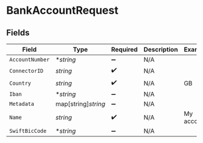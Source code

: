 # BankAccountRequest


## Fields

| Field               | Type                | Required            | Description         | Example             |
| ------------------- | ------------------- | ------------------- | ------------------- | ------------------- |
| `AccountNumber`     | **string*           | :heavy_minus_sign:  | N/A                 |                     |
| `ConnectorID`       | *string*            | :heavy_check_mark:  | N/A                 |                     |
| `Country`           | *string*            | :heavy_check_mark:  | N/A                 | GB                  |
| `Iban`              | **string*           | :heavy_minus_sign:  | N/A                 |                     |
| `Metadata`          | map[string]*string* | :heavy_minus_sign:  | N/A                 |                     |
| `Name`              | *string*            | :heavy_check_mark:  | N/A                 | My account          |
| `SwiftBicCode`      | **string*           | :heavy_minus_sign:  | N/A                 |                     |